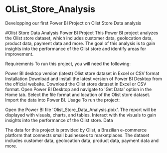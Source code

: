 # OList_Store_Analysis
Developping our first Power BI Project on Olist Store Data analysis

#Olist Store Data Analysis Power BI Project This Power BI project analyzes the Olist store dataset, which includes customer data, geolocation data, product data, payment data and more. The goal of this analysis is to gain insights into the performance of the Olist store and identify areas for improvement.

Requirements To run this project, you will need the following:

Power BI desktop version (latest) Olist store dataset in Excel or CSV format Installation Download and install the latest version of Power BI Desktop from the official website. Download the Olist store dataset in Excel or CSV format. Open Power BI Desktop and navigate to 'Get Data' option in the Home tab. Select the file format and location of the Olist store dataset. Import the data into Power BI. Usage To run the project:

Open the Power BI file 'Olist_Store_Data_Analysis.pbix'.
The report will be displayed with visuals, charts, and tables.
Interact with the visuals to gain insights into the performance of the Olist store.
Data

The data for this project is provided by Olist, a Brazilian e-commerce platform that connects small businesses to marketplaces. The dataset includes customer data, geolocation data, product data, payment data and more.
